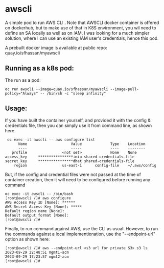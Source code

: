 # awscli

A simple pod to run AWS CLI . Note that AWSCLI docker container is offered on dockerhub, but to make use of that in K8S environment, you wil need to define an SA locally as well as on IAM. I was looking for a much simpler solution, where I can use an existing IAM user's credentials, hence this pod.

A prebuilt docker image is available at public repo: quay.io/sfhassan/myawscli

## Running as a k8s pod:

The run as a pod: 
```
oc run awscli --image=quay.io/sfhassan/myawscli --image-pull-policy="Always" -- /bin/sh -c "sleep infinity"
```
## Usage:
If you have built the container yourself, and provided it with the config & credentials file, then you can simply use it from command line, as shown here: 
```
 oc exec -it awscli -- aws configure list
      Name                    Value             Type    Location
      ----                    -----             ----    --------
   profile                <not set>             None    None
access_key     ****************inio shared-credentials-file    
secret_key     ****************dhat shared-credentials-file    
    region                us-east-1      config-file    ~/.aws/config
```

But, if the config and credential files were not passed at the time of container creation, then it will need to be configured before running any command 
```
oc exec -it awscli -- /bin/bash
[root@awscli /]# aws configure
AWS Access Key ID [None]: ******
AWS Secret Access Key [None]: *****
Default region name [None]: 
Default output format [None]: 
[root@awscli /]#
```
Finally, to run command against AWS, use the CLI as usual. However, to run the commands against a local implementionation, use the "--endpoint-url" option as shown here: 
```
[root@awscli /]# aws --endpoint-url <s3 url for private S3> s3 ls
2023-09-29 22:48:51 mgmt1-acm
2023-09-29 17:23:57 mgmt2-acm
[root@awscli /]#
```
